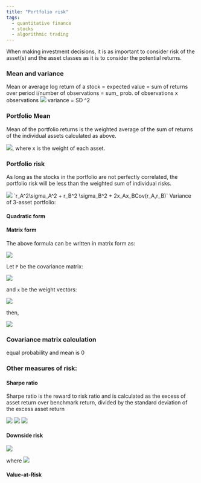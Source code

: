 ```yaml
---
title: "Portfolio risk"
tags:
  - quantitative finance
  - stocks
  - algorithmic trading
---
```


When making investment decisions, it is as important to consider risk of the asset(s) and the asset classes as it is to consider the potential returns.

### Mean and variance 

Mean or average log return of a stock = expected value = sum of returns over period i/number of observations = sum_ prob. of observations x observations
<img src="https://render.githubusercontent.com/render/math?math=E(r) = \sum_{i=1}^{n} p(i)r(i)">
variance = SD ^2

### Portfolio Mean

Mean of the portfolio returns is the weighted average of the sum of returns of the individual assets calculated as above.

<img src="https://render.githubusercontent.com/render/math?math=rp(i) = (x_AE(r_A)) ++ (x_BE(r_B))">, where x is the weight of each asset. 


### Portfolio risk

As long as the stocks in the portfolio are not perfectly correlated, the portfolio risk will be less than the weighted sum of individual risks.

<img src="https://render.githubusercontent.com/render/math?math=r_A^2 \sigma_A^2 \+ r_B^2 \sigma_B^2 \+ 2x_Ax_BCov(r_A,r_B)">
`r_A^2\sigma_A^2 + r_B^2 \sigma_B^2 + 2x_Ax_BCov(r_A,r_B)`
Variance of 3-asset portfolio:


 


#### Quadratic form

#### Matrix form
The above formula can be written in matrix form as:


<img src="https://latex.codecogs.com/svg.latex?\sigma_P^2 = \begin {bmatrix} x_A & x_B\end {bmatrix}\begin {bmatrix} Cov(r_A,r_A) & Cov(r_A,r_B) \\ Cov(r_B,r_A) & Cov(r_B,r_B)\end {bmatrix}\begin {bmatrix} x_A \\ x_B\end {bmatrix}">


Let `P` be the covariance matrix:


<img src="https://latex.codecogs.com/svg.latex?P=\begin {bmatrix} Cov(r_A,r_A) & Cov(r_A,r_B) \\ Cov(r_B,r_A) & Cov(r_B,r_B)\end {bmatrix}">


and `x` be the weight vectors:


<img src="https://latex.codecogs.com/svg.latex?x = \begin {bmatrix} x_A \\ x_B\end {bmatrix}">


then,


<img src="https://render.githubusercontent.com/render/math?math=\sigma_P^2 =  x^TPx">



### Covariance matrix calculation
equal probability and mean is 0

### Other measures of risk:

#### Sharpe ratio

Sharpe ratio is the reward to risk ratio and is calculated as the excess of asset return over benchmark return, divided by the standard deviation of the excess asset return

<img src="https://latex.codecogs.com/svg.latex?excess%20 return, a_t = r_{portfolio}%20-%20r_{rf,t}">

<img src="https://latex.codecogs.com/svg.latex?sharpe%20ratio = \dfrac%20{\dfrac{1}{T}%20\sum_{t=1}^{T}a_t}{\sqrt{\dfrac{\sum_{t=1}^{T}(a_t%20-%20\mu_{a,t})}{T-1}}">

<img src="https://latex.codecogs.com/svg.latex?annualized sharpe ratio = \sqrt{252} * sharpe ratio">


#### Downside risk

<img src="https://latex.codecogs.com/svg.latex?semi-deviation = \sum_{i=1}^{n} (\mu - r_i)^2 * I_{r_i < \mu}">

where <img src="https://latex.codecogs.com/svg.latex?I_{r_i < \mu} = 1 if r_i<\mu and 0 otherwise">
         



#### Value-at-Risk
